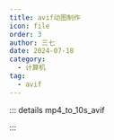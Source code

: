 ```yaml
---
title: avif动图制作
icon: file
order: 3
author: 三七
date: 2024-07-18
category:
  - 计算机
tag:
  - avif
---
```


<!-- more --> 
::: details mp4_to_10s_avif
<!-- @include: ../-->
:::